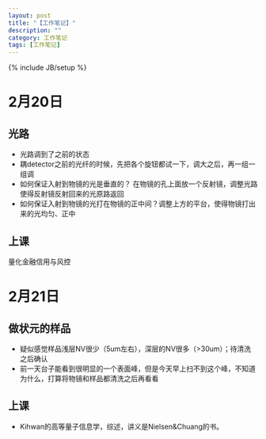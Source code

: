 ```yaml
---
layout: post
title: "【工作笔记】"
description: ""
category: 工作笔记
tags: [工作笔记]
---
```

{% include JB/setup %}

# 2月20日
## 光路
* 光路调到了之前的状态
* 耦detector之前的光纤的时候，先把各个旋钮都试一下，调大之后，再一组一组调
* 如何保证入射到物镜的光是垂直的？ 在物镜的孔上面放一个反射镜，调整光路使得反射镜反射回来的光原路返回
* 如何保证入射到物镜的光打在物镜的正中间？调整上方的平台，使得物镜打出来的光均匀、正中
## 上课
量化金融信用与风控
# 2月21日
## 做状元的样品
* 疑似感觉样品浅层NV很少（5um左右），深层的NV很多（>30um）；待清洗之后确认
* 前一天台子能看到很明显的一个表面峰，但是今天早上扫不到这个峰，不知道为什么，打算将物镜和样品都清洗之后再看看
## 上课
* Kihwan的高等量子信息学，综述，讲义是Nielsen&Chuang的书。
